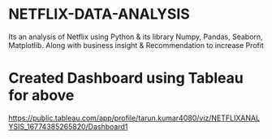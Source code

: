 # NETFLIX-DATA-ANALYSIS
Its an analysis of Netflix using Python &amp; its library Numpy, Pandas, Seaborn, Matplotlib. Along with business insight &amp; Recommendation to increase Profit

# Created Dashboard using Tableau for above 
<https://public.tableau.com/app/profile/tarun.kumar4080/viz/NETFLIXANALYSIS_16774385265820/Dashboard1>
